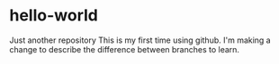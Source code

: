 # hello-world
Just another repository
This is my first time using github. 
I'm making a change to describe the difference between branches to learn.
